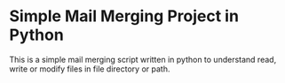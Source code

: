 # Simple Mail Merging Project in Python
This is a simple mail merging script written in python to understand read, write or modify files in file directory or path.